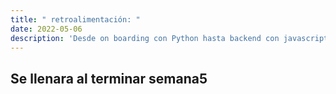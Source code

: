 ```yaml
---
title: " retroalimentación: "
date: 2022-05-06
description: 'Desde on boarding con Python hasta backend con javascript (NodeJS)'
---
```



## Se llenara al terminar semana5

